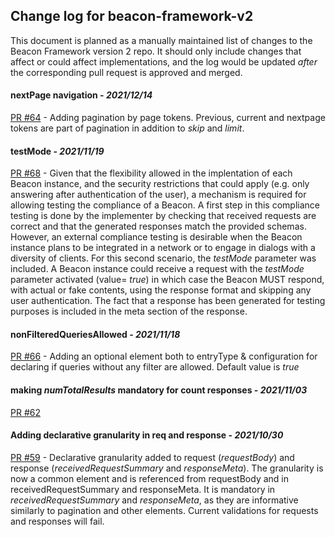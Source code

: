 ## Change log for beacon-framework-v2
This document is planned as a manually maintained list of changes to the Beacon Framework version 2 repo.
It should only include changes that affect or could affect implementations, and the log would be updated *after* the corresponding pull request is approved and merged.

#### nextPage navigation - *2021/12/14*
[PR #64](https://github.com/ga4gh-beacon/beacon-framework-v2/pull/64) - 
Adding pagination by page tokens. Previous, current and nextpage tokens are part of pagination in addition to *skip* and *limit*.

#### testMode - *2021/11/19*
[PR #68](https://github.com/ga4gh-beacon/beacon-framework-v2/pull/68) - 
Given that the flexibility allowed in the implentation of each Beacon instance, and the security restrictions that could apply (e.g. only answering after authentication of the user), a mechanism is required for allowing testing the compliance of a Beacon. A first step in this compliance testing is done by the implementer by checking that received requests are correct and that the generated responses match the provided schemas. However, an external compliance testing is desirable when the Beacon instance plans to be integrated in a network or to engage in dialogs with a diversity of clients. For this second scenario, the *testMode* parameter was included.
A Beacon instance could receive a request with the *testMode* parameter activated (value= *true*) in which case the Beacon MUST respond, with actual or fake contents, using the response format and skipping any user authentication. The fact that a response has been generated for testing purposes is included in the meta section of the response.


#### nonFilteredQueriesAllowed - *2021/11/18*
[PR #66](https://github.com/ga4gh-beacon/beacon-framework-v2/pull/66) - 
Adding an optional element both to entryType & configuration for declaring if queries without any filter are allowed. Default value is *true*

#### making *numTotalResults* mandatory for count responses - *2021/11/03*
[PR #62](https://github.com/ga4gh-beacon/beacon-framework-v2/pull/62)

#### Adding declarative granularity in req and response - *2021/10/30*
[PR #59](https://github.com/ga4gh-beacon/beacon-framework-v2/pull/59) - 
Declarative granularity added to request (*requestBody*) and response (*receivedRequestSummary* and *responseMeta*).
The granularity is now a common element and is referenced from requestBody and in receivedRequestSummary and responseMeta.
It is mandatory in *receivedRequestSummary* and *responseMeta*, as they are informative similarly to pagination and other elements.
Current validations for requests and responses will fail.
